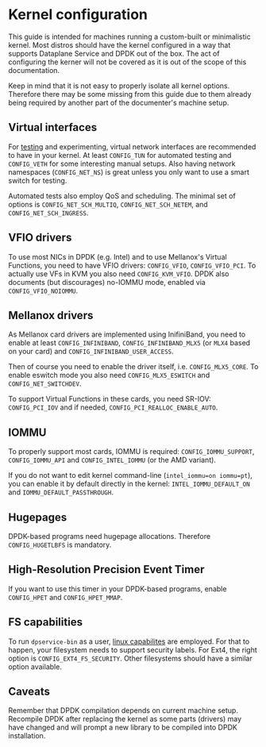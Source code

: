 # Kernel configuration
This guide is intended for machines running a custom-built or minimalistic kernel. Most distros should have the kernel configured in a way that supports Dataplane Service and DPDK out of the box. The act of configuring the kerner will not be covered as it is out of the scope of this documentation.

Keep in mind that it is not easy to properly isolate all kernel options. Therefore there may be some missing from this guide due to them already being required by another part of the documenter's machine setup.


## Virtual interfaces
For [testing](../testing/) and experimenting, virtual network interfaces are recommended to have in your kernel. At least `CONFIG_TUN` for automated testing and `CONFIG_VETH` for some interesting manual setups. Also having network namespaces (`CONFIG_NET_NS`) is great unless you only want to use a smart switch for testing.

Automated tests also employ QoS and scheduling. The minimal set of options is `CONFIG_NET_SCH_MULTIQ`, `CONFIG_NET_SCH_NETEM`, and `CONFIG_NET_SCH_INGRESS`.


## VFIO drivers
To use most NICs in DPDK (e.g. Intel) and to use Mellanox's Virtual Functions, you need to have VFIO drivers: `CONFIG_VFIO`, `CONFIG_VFIO_PCI`. To actually use VFs in KVM you also need `CONFIG_KVM_VFIO`. DPDK also documents (but discourages) no-IOMMU mode, enabled via `CONFIG_VFIO_NOIOMMU`.


## Mellanox drivers
As Mellanox card drivers are implemented using InifiniBand, you need to enable at least `CONFIG_INFINIBAND`, `CONFIG_INFINIBAND_MLX5` (or `MLX4` based on your card) and `CONFIG_INFINIBAND_USER_ACCESS`.

Then of course you need to enable the driver itself, i.e. `CONFIG_MLX5_CORE`. To enable eswitch mode you also need `CONFIG_MLX5_ESWITCH` and `CONFIG_NET_SWITCHDEV`.

To support Virtual Functions in these cards, you need SR-IOV: `CONFIG_PCI_IOV` and if needed, `CONFIG_PCI_REALLOC_ENABLE_AUTO`.


## IOMMU
To properly support most cards, IOMMU is required: `CONFIG_IOMMU_SUPPORT`, `CONFIG_IOMMU_API` and `CONFIG_INTEL_IOMMU` (or the AMD variant).

If you do not want to edit kernel command-line (`intel_iommu=on iommu=pt`), you can enable it by default directly in the kernel: `INTEL_IOMMU_DEFAULT_ON` and `IOMMU_DEFAULT_PASSTHROUGH`.


## Hugepages
DPDK-based programs need hugepage allocations. Therefore `CONFIG_HUGETLBFS` is mandatory.


## High-Resolution Precision Event Timer
If you want to use this timer in your DPDK-based programs, enable `CONFIG_HPET` and `CONFIG_HPET_MMAP`.


## FS capabilities
To run `dpservice-bin` as a user, [linux capabilites](https://man7.org/linux/man-pages/man7/capabilities.7.html) are employed. For that to happen, your filesystem needs to support security labels. For Ext4, the right option is `CONFIG_EXT4_FS_SECURITY`. Other filesystems should have a similar option available.


## Caveats
Remember that DPDK compilation depends on current machine setup. Recompile DPDK after replacing the kernel as some parts (drivers) may have changed and will prompt a new library to be compiled into DPDK installation.
